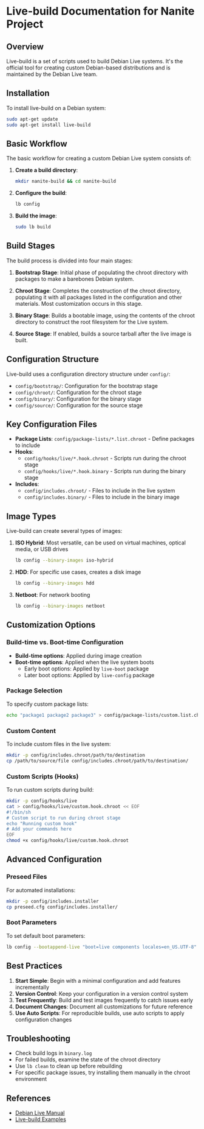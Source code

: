 # Live-build Documentation for Nanite Project

## Overview
Live-build is a set of scripts used to build Debian Live systems. It's the official tool for creating custom Debian-based distributions and is maintained by the Debian Live team.

## Installation

To install live-build on a Debian system:

```bash
sudo apt-get update
sudo apt-get install live-build
```

## Basic Workflow

The basic workflow for creating a custom Debian Live system consists of:

1. **Create a build directory**:
   ```bash
   mkdir nanite-build && cd nanite-build
   ```

2. **Configure the build**:
   ```bash
   lb config
   ```

3. **Build the image**:
   ```bash
   sudo lb build
   ```

## Build Stages

The build process is divided into four main stages:

1. **Bootstrap Stage**: Initial phase of populating the chroot directory with packages to make a barebones Debian system.

2. **Chroot Stage**: Completes the construction of the chroot directory, populating it with all packages listed in the configuration and other materials. Most customization occurs in this stage.

3. **Binary Stage**: Builds a bootable image, using the contents of the chroot directory to construct the root filesystem for the Live system.

4. **Source Stage**: If enabled, builds a source tarball after the live image is built.

## Configuration Structure

Live-build uses a configuration directory structure under `config/`:

- `config/bootstrap/`: Configuration for the bootstrap stage
- `config/chroot/`: Configuration for the chroot stage
- `config/binary/`: Configuration for the binary stage
- `config/source/`: Configuration for the source stage

## Key Configuration Files

- **Package Lists**: `config/package-lists/*.list.chroot` - Define packages to include
- **Hooks**: 
  - `config/hooks/live/*.hook.chroot` - Scripts run during the chroot stage
  - `config/hooks/live/*.hook.binary` - Scripts run during the binary stage
- **Includes**: 
  - `config/includes.chroot/` - Files to include in the live system
  - `config/includes.binary/` - Files to include in the binary image

## Image Types

Live-build can create several types of images:

1. **ISO Hybrid**: Most versatile, can be used on virtual machines, optical media, or USB drives
   ```bash
   lb config --binary-images iso-hybrid
   ```

2. **HDD**: For specific use cases, creates a disk image
   ```bash
   lb config --binary-images hdd
   ```

3. **Netboot**: For network booting
   ```bash
   lb config --binary-images netboot
   ```

## Customization Options

### Build-time vs. Boot-time Configuration

- **Build-time options**: Applied during image creation
- **Boot-time options**: Applied when the live system boots
  - Early boot options: Applied by `live-boot` package
  - Later boot options: Applied by `live-config` package

### Package Selection

To specify custom package lists:

```bash
echo "package1 package2 package3" > config/package-lists/custom.list.chroot
```

### Custom Content

To include custom files in the live system:

```bash
mkdir -p config/includes.chroot/path/to/destination
cp /path/to/source/file config/includes.chroot/path/to/destination/
```

### Custom Scripts (Hooks)

To run custom scripts during build:

```bash
mkdir -p config/hooks/live
cat > config/hooks/live/custom.hook.chroot << EOF
#!/bin/sh
# Custom script to run during chroot stage
echo "Running custom hook"
# Add your commands here
EOF
chmod +x config/hooks/live/custom.hook.chroot
```

## Advanced Configuration

### Preseed Files

For automated installations:

```bash
mkdir -p config/includes.installer
cp preseed.cfg config/includes.installer/
```

### Boot Parameters

To set default boot parameters:

```bash
lb config --bootappend-live "boot=live components locales=en_US.UTF-8"
```

## Best Practices

1. **Start Simple**: Begin with a minimal configuration and add features incrementally
2. **Version Control**: Keep your configuration in a version control system
3. **Test Frequently**: Build and test images frequently to catch issues early
4. **Document Changes**: Document all customizations for future reference
5. **Use Auto Scripts**: For reproducible builds, use auto scripts to apply configuration changes

## Troubleshooting

- Check build logs in `binary.log`
- For failed builds, examine the state of the chroot directory
- Use `lb clean` to clean up before rebuilding
- For specific package issues, try installing them manually in the chroot environment

## References

- [Debian Live Manual](https://live-team.pages.debian.net/live-manual/html/live-manual/index.en.html)
- [Live-build Examples](https://live-team.pages.debian.net/live-manual/html/live-manual/examples.en.html)
